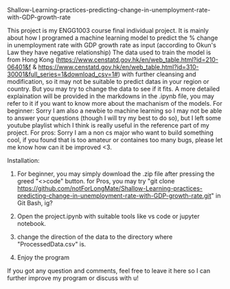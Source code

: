 Shallow-Learning-practices-predicting-change-in-unemployment-rate-with-GDP-growth-rate

This project is my ENGG1003 course final individual project. It is mainly about how I programed a machine learning model to predict the % change in unemployment rate with GDP growth rate as input (according to Okun's Law they have negative relationship)
The data used to train the model is from Hong Kong (https://www.censtatd.gov.hk/en/web_table.html?id=210-06401&f & https://www.censtatd.gov.hk/en/web_table.html?id=310-30001&full_series=1&download_csv=1#) with further cleansing and modification, so it may not be suitable to predict datas in your region or country. But you may try to change the data to see if it fits.
A more detailed explaination will be provided in the markdowns in the .ipynb file, you may refer to it if you want to know more about the machanism of the models.
For beginner: Sorry I am also a newbie to machine learning so I may not be able to answer your questions (though I will try my best to do so), but I left some youtube playlist which I think is really useful in the reference part of my project.
For pros: Sorry I am a non cs major who want to build something cool, if you found that is too amateur or containes too many bugs, please let me know how can it be improved <3.

Installation:
1. For beginner, you may simply download the .zip file after pressing the greed "<>code" button.
   for Pros, you may try "git clone https://github.com/notForLongMate/Shallow-Learning-practices-predicting-change-in-unemployment-rate-with-GDP-growth-rate.git" in Git Bash, ig?

2. Open the project.ipynb with suitable tools like vs code or jupyter notebook.

3. change the direction of the data to the directory where "ProcessedData.csv" is.

4. Enjoy the program

If you got any question and comments, feel free to leave it here so I can further improve my program or discuss with u!
